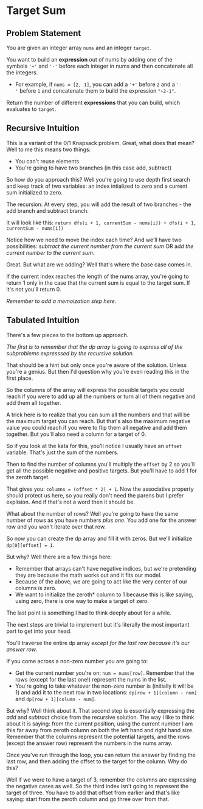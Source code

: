 # Target Sum

## Problem Statement

You are given an integer array `nums` and an integer `target`.

You want to build an **expression** out of nums by adding one of the symbols `'+'` and `'-'` before each integer in nums and then concatenate all the integers.

-   For example, if `nums = [2, 1]`, you can add a `'+'` before `2` and a `'-'` before `1` and concatenate them to build the expression `"+2-1"`.

Return the number of different **expressions** that you can build, which evaluates to `target`.

## Recursive Intuition

This is a variant of the 0/1 Knapsack problem. Great, what does that mean? Well to me this means two things:

- You can't reuse elements
- You're going to have two branches (in this case add, subtract)

So how do you approach this? Well you're going to use depth first search and keep track of two variables: an index intialized to zero and a current sum initialized to zero.

The recursion: At every step, you will add the result of two branches - the add branch and subtract branch.

It will look like this: `return dfs(i + 1, currentSum - nums[i]) + dfs(i + 1, currentSum - nums[i])`

Notice how we need to move the index each time? And we'll have two possibilities: *subtract the current number from the current sum* OR a*dd the current number to the current sum*.

Great. But what are we adding? Well that's where the base case comes in.

If the current index reaches the length of the nums array, you're going to return 1 only in the case that the current sum is equal to the target sum. If it's not you'll return 0.

*Remember to add a memoization step here.*

## Tabulated Intuition

There's a few pieces to the bottom up approach.

*The first is to remember that the dp array is going to express all of the subproblems expresssed by the recursive solution.*

That should be a hint but only once you're aware of the solution. Unless you're a genius. But then I'd question why you're even reading this in the first place.

So the columns of the array will express the possible targets you could reach if you were to add up all the numbers or turn all of them negative and add them all together.

A trick here is to realize that you can sum all the numbers and that will be the maximum target you can reach. But that's also the maximum negative value you could reach if you were to flip them all negative and add them together. But you'll also need a column for a target of 0.

So if you look at the kata for this, you'll notice I usually have an `offset` variable. That's just the sum of the numbers.

Then to find the number of columns you'll multiply the `offset` by 2 so you'll get all the possible negative and positive targets. But you'll have to add 1 for the zeroth target.

That gives you: `columns = (offset * 2) + 1`. Now the associative property should protect us here, so you really don't need the parens but I prefer explision. And if that's not a word then it should be.

What about the number of rows? Well you're going to have the same number of rows as you have numbers *plus one*. You add one for the answer row and you won't iterate over that row.

So now you can create the dp array and fill it with zeros. But we'll initialize `dp[0][offset] = 1`.

But why? Well there are a few things here:

- Remember that arrays can't have negative indices, but we're pretending they are because the math works out and it fits our model.
- Because of the above, we are going to act like the very center of our columns is zero.
- We want to initialize the zeroth* column to 1 because this is like saying, using zero, there is one way to make a target of zero.

The last point is something I had to think deeply about for a while.

The next steps are trivial to implement but it's literally the most important part to get into your head.

You'll traverse the entire dp array *except for the last row because it's our answer row*.

If you come across a non-zero number you are going to:

- Get the current number you're on: `num = nums[row]`. Remember that the rows (except for the last one!) represent the nums in the list.
- You're going to take whatever the non-zero number is (initially it will be 1) and add it to the next row in two locations: `dp[row + 1][column - num]` and `dp[row + 1][column - num]`.

But why? Well think about it. That second step is essentially expressing the *add* and *subtract* choice from the recursive solution. The way I like to think about it is saying: from the current position, using the current number I am this far away from zeroth column on both the left hand and right hand size. Remember that the columns represent the potential targets, and the rows (except the answer row) represent the numbers in the nums array.

Once you've run through the loop, you can return the answer by finding the last row, and then adding the offset to the target for the column. Why do this?

Well if we were to have a target of 3, remember the columns are expressing the negative cases as well. So the third index isn't going to represent the target of three. You have to add that offset from earlier and that's like saying: start from the zeroth column and go three over from that.
